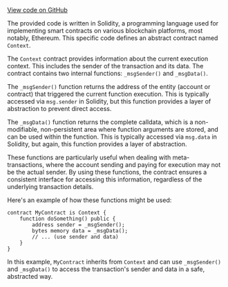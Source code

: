 [View code on GitHub](https://github.com/LaGuerrePiece/moonolith/blob/master/contracts/Context.sol)

The provided code is written in Solidity, a programming language used for implementing smart contracts on various blockchain platforms, most notably, Ethereum. This specific code defines an abstract contract named `Context`. 

The `Context` contract provides information about the current execution context. This includes the sender of the transaction and its data. The contract contains two internal functions: `_msgSender()` and `_msgData()`. 

The `_msgSender()` function returns the address of the entity (account or contract) that triggered the current function execution. This is typically accessed via `msg.sender` in Solidity, but this function provides a layer of abstraction to prevent direct access.

The `_msgData()` function returns the complete calldata, which is a non-modifiable, non-persistent area where function arguments are stored, and can be used within the function. This is typically accessed via `msg.data` in Solidity, but again, this function provides a layer of abstraction.

These functions are particularly useful when dealing with meta-transactions, where the account sending and paying for execution may not be the actual sender. By using these functions, the contract ensures a consistent interface for accessing this information, regardless of the underlying transaction details.

Here's an example of how these functions might be used:

```solidity
contract MyContract is Context {
    function doSomething() public {
        address sender = _msgSender();
        bytes memory data = _msgData();
        // ... (use sender and data)
    }
}
```

In this example, `MyContract` inherits from `Context` and can use `_msgSender()` and `_msgData()` to access the transaction's sender and data in a safe, abstracted way.

